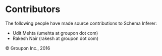 # Contributors

The following people have made source contributions to Schema Inferer:

* Udit Mehta (umehta at groupon dot com)
* Rakesh Nair (rakesh at groupon dot com)

&copy; Groupon Inc., 2016

